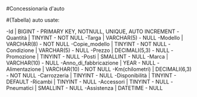 <!-- Modellizzare la struttura di una tabella per memorizzare tutti i dati riguardanti delle auto usate messe in vendita da un concessionario -->

#Concessionaria d'auto

#(Tabella) auto usate:

-Id | BIGINT - PRIMARY KEY, NOTNULL, UNIQUE, AUTO INCREMENT
-Quantità | TINYINT - NOT NULL
-Targa | VARCHAR(5) - NULL
-Modello | VARCHAR(8) - NOT NULL
-Copie_modello | TINYINT - NOT NULL
-Condizione | VARCHAR(5) - NULL
-Prezzo | DECIMALI(5,3) - NULL
-Promozione | TINYINT - NULL
-Posti | SMALLINT - NULL
-Marca | VARCHAR(10) - NULL
-Anno_di_fabbricazione | YEAR - NULL
-Alimentazione | VARCHAR(10) - NOT NULL
-Km(chilometri) | DECIMALI(6,3) - NOT NULL
-Carrozzeria | TINYINT - NULL
-Disponibilità | TINYINT - DEFAULT
-Ricambi | TINYINT - NULL
-Accessori | TINYINT - NULL
-Pneumatici | SMALLINT - NULL
-Assistenza | DATETIME - NULL
